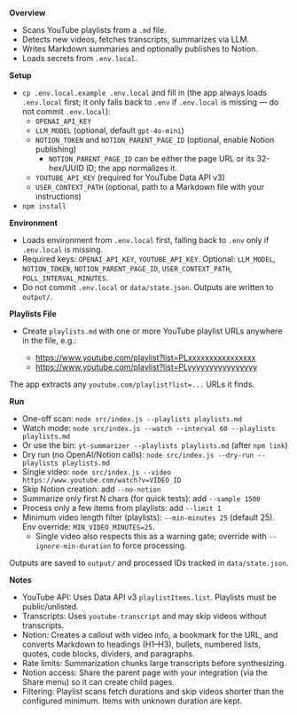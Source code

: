 **Overview**
- Scans YouTube playlists from a `.md` file.
- Detects new videos, fetches transcripts, summarizes via LLM.
- Writes Markdown summaries and optionally publishes to Notion.
- Loads secrets from `.env.local`.

**Setup**
- `cp .env.local.example .env.local` and fill in (the app always loads `.env.local` first; it only falls back to `.env` if `.env.local` is missing — do not commit `.env.local`):
  - `OPENAI_API_KEY`
  - `LLM_MODEL` (optional, default `gpt-4o-mini`)
  - `NOTION_TOKEN` and `NOTION_PARENT_PAGE_ID` (optional, enable Notion publishing)
    - `NOTION_PARENT_PAGE_ID` can be either the page URL or its 32-hex/UUID ID; the app normalizes it.
  - `YOUTUBE_API_KEY` (required for YouTube Data API v3)
  - `USER_CONTEXT_PATH` (optional, path to a Markdown file with your instructions)
- `npm install`

**Environment**
- Loads environment from `.env.local` first, falling back to `.env` only if `.env.local` is missing.
- Required keys: `OPENAI_API_KEY`, `YOUTUBE_API_KEY`. Optional: `LLM_MODEL`, `NOTION_TOKEN`, `NOTION_PARENT_PAGE_ID`, `USER_CONTEXT_PATH`, `POLL_INTERVAL_MINUTES`.
- Do not commit `.env.local` or `data/state.json`. Outputs are written to `output/`.

**Playlists File**
- Create `playlists.md` with one or more YouTube playlist URLs anywhere in the file, e.g.:

  - https://www.youtube.com/playlist?list=PLxxxxxxxxxxxxxxxx
  - https://www.youtube.com/playlist?list=PLyyyyyyyyyyyyyyyy

The app extracts any `youtube.com/playlist?list=...` URLs it finds.

**Run**
- One-off scan: `node src/index.js --playlists playlists.md`
- Watch mode: `node src/index.js --watch --interval 60 --playlists playlists.md`
- Or use the bin: `yt-summarizer --playlists playlists.md` (after `npm link`)
- Dry run (no OpenAI/Notion calls): `node src/index.js --dry-run --playlists playlists.md`
- Single video: `node src/index.js --video https://www.youtube.com/watch?v=VIDEO_ID`
- Skip Notion creation: add `--no-notion`
- Summarize only first N chars (for quick tests): add `--sample 1500`
 - Process only a few items from playlists: add `--limit 1`
 - Minimum video length filter (playlists): `--min-minutes 25` (default 25). Env override: `MIN_VIDEO_MINUTES=25`.
   - Single video also respects this as a warning gate; override with `--ignore-min-duration` to force processing.

Outputs are saved to `output/` and processed IDs tracked in `data/state.json`.

**Notes**
- YouTube API: Uses Data API v3 `playlistItems.list`. Playlists must be public/unlisted.
- Transcripts: Uses `youtube-transcript` and may skip videos without transcripts.
- Notion: Creates a callout with video info, a bookmark for the URL, and converts Markdown to headings (H1–H3), bullets, numbered lists, quotes, code blocks, dividers, and paragraphs.
- Rate limits: Summarization chunks large transcripts before synthesizing.
 - Notion access: Share the parent page with your integration (via the Share menu) so it can create child pages.
 - Filtering: Playlist scans fetch durations and skip videos shorter than the configured minimum. Items with unknown duration are kept.
